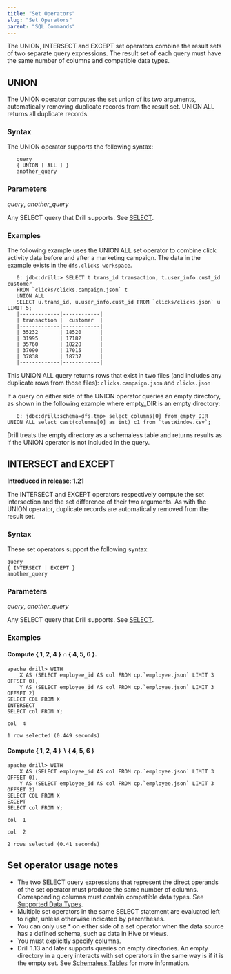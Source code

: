 ```yaml
---
title: "Set Operators"
slug: "Set Operators"
parent: "SQL Commands"
---
```


The UNION, INTERSECT and EXCEPT set operators combine the result sets of two separate query expressions. The result set of each query must have the same number of columns and compatible data types.

## UNION

The UNION operator computes the set union of its two arguments, automatically removing duplicate records from the result set. UNION ALL returns all duplicate records.

### Syntax
The UNION operator supports the following syntax:

       query
       { UNION [ ALL ] }
       another_query

### Parameters
*query*, *another_query*

Any SELECT query that Drill supports. See [SELECT]({{site.baseurl}}/docs/select/).

### Examples
The following example uses the UNION ALL set operator to combine click activity data before and after a marketing campaign. The data in the example exists in the `dfs.clicks workspace`.

       0: jdbc:drill:> SELECT t.trans_id transaction, t.user_info.cust_id customer
       FROM `clicks/clicks.campaign.json` t
       UNION ALL
       SELECT u.trans_id, u.user_info.cust_id FROM `clicks/clicks.json` u LIMIT 5;
       |-------------|------------|
       | transaction |  customer  |
       |-------------|------------|
       | 35232       | 18520      |
       | 31995       | 17182      |
       | 35760       | 18228      |
       | 37090       | 17015      |
       | 37838       | 18737      |
       |-------------|------------|

This UNION ALL query returns rows that exist in two files (and includes any duplicate rows from those files): `clicks.campaign.json` and `clicks.json`

If a query on either side of the UNION operator queries an empty directory, as shown in the following example where empty_DIR is an empty directory:

       0: jdbc:drill:schema=dfs.tmp> select columns[0] from empty_DIR UNION ALL select cast(columns[0] as int) c1 from `testWindow.csv`;

Drill treats the empty directory as a schemaless table and returns results as if the UNION operator is not included in the query.

## INTERSECT and EXCEPT

**Introduced in release: 1.21**

The INTERSECT and EXCEPT operators respectively compute the set intersection and the set difference of their two arguments. As with the UNION operator, duplicate records are automatically removed from the result set.

### Syntax

These set operators support the following syntax:

```
query
{ INTERSECT | EXCEPT }
another_query
```

### Parameters
*query*, *another_query*

Any SELECT query that Drill supports. See [SELECT]({{site.baseurl}}/docs/select/).

### Examples

#### Compute { 1, 2, 4 } ∩ { 4, 5, 6 }.
```
apache drill> WITH
	X AS (SELECT employee_id AS col FROM cp.`employee.json` LIMIT 3 OFFSET 0),
	Y AS (SELECT employee_id AS col FROM cp.`employee.json` LIMIT 3 OFFSET 2)
SELECT COL FROM X
INTERSECT
SELECT col FROM Y;

col  4

1 row selected (0.449 seconds)
```

#### Compute { 1, 2, 4 } ∖ { 4, 5, 6 }

```
apache drill> WITH
	X AS (SELECT employee_id AS col FROM cp.`employee.json` LIMIT 3 OFFSET 0),
	Y AS (SELECT employee_id AS col FROM cp.`employee.json` LIMIT 3 OFFSET 2)
SELECT COL FROM X
EXCEPT
SELECT col FROM Y;

col  1

col  2

2 rows selected (0.41 seconds)
```

## Set operator usage notes
   * The two SELECT query expressions that represent the direct operands of the set operator must produce the same number of columns. Corresponding columns must contain compatible data types. See [Supported Data Types]({{site.baseurl}}/docs/supported-data-types/).
   * Multiple set operators in the same SELECT statement are evaluated left to right, unless otherwise indicated by parentheses.
   * You can only use * on either side of a set operator when the data source has a defined schema, such as data in Hive or views.
   * You must explicitly specify columns.
   * Drill 1.13 and later supports queries on empty directories. An empty directory in a query interacts with set operators in the same way is if it is the empty set. See [Schemaless Tables]({{site.baseurl}}/docs/data-sources-and-file-formats-introduction/#schemaless-tables) for more information.


